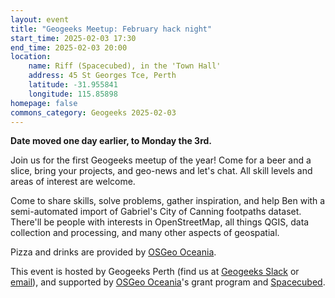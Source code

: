 ```yaml
---
layout: event
title: "Geogeeks Meetup: February hack night"
start_time: 2025-02-03 17:30
end_time: 2025-02-03 20:00
location:
    name: Riff (Spacecubed), in the 'Town Hall'
    address: 45 St Georges Tce, Perth
    latitude: -31.955841
    longitude: 115.85898
homepage: false
commons_category: Geogeeks 2025-02-03
---
```


**Date moved one day earlier, to Monday the 3rd.**

Join us for the first Geogeeks meetup of the year! Come for a beer and a slice, bring your projects, and geo-news and let's chat. All skill levels and areas of interest are welcome.

Come to share skills, solve problems, gather inspiration, and help Ben with a semi-automated import of Gabriel's City of Canning footpaths dataset.
There'll be people with interests in OpenStreetMap, all things QGIS, data collection and processing,
and many other aspects of geospatial.

Pizza and drinks are provided by [OSGeo Oceania](https://osgeo-oceania.org).

This event is hosted by Geogeeks Perth (find us at [Geogeeks Slack](https://join.slack.com/t/geogeeks/shared_invite/zt-13fnotoqb-YkyMTmvwZEB_nDUis_30hw)
or [email](mailto:geogeeks.perth@gmail.com)),
and supported by [OSGeo Oceania](https://osgeo-oceania.org)'s grant program and [Spacecubed](https://spacecubed.com).
